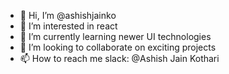 - 👋 Hi, I’m @ashishjainko
- 👀 I’m interested in react
- 🌱 I’m currently learning newer UI technologies
- 💞️ I’m looking to collaborate on exciting projects
- 📫 How to reach me slack: @Ashish Jain Kothari 

<!---
ashishjainko/ashishjainko is a ✨ special ✨ repository because its `README.md` (this file) appears on your GitHub profile.
You can click the Preview link to take a look at your changes.
--->

